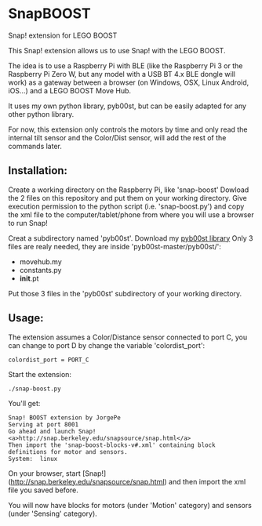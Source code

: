 # SnapBOOST
Snap! extension for LEGO BOOST

This Snap! extension allows us to use Snap! with the LEGO BOOST.

The idea is to use a Raspberry Pi with BLE (like the Raspberry Pi 3 or the Raspberry Pi Zero W, but any
model with a USB BT 4.x BLE dongle will work) as a gateway between a browser (on Windows, OSX, Linux
Android, iOS...) and a LEGO BOOST Move Hub.

It uses my own python library, pyb00st, but can be easily adapted for any other python library.

For now, this extension only controls the motors by time and only read the internal tilt sensor
and the Color/Dist sensor, will add the rest of the commands later.

## Installation:

Create a working directory on the Raspberry Pi, like 'snap-boost'
Dowload the 2 files on this repository and put them on your working directory.
Give execution permission to the python script (i.e. 'snap-boost.py') and copy the xml file
to the computer/tablet/phone from where you will use a browser to run Snap!

Creat a subdirectory named 'pyb00st'.
Download my [pyb00st library](https://github.com/JorgePe/pyb00st/archive/master.zip)
Only 3 files are realy needed, they are inside 'pyb00st-master/pyb00st/':

- movehub.my
- constants.py
- __init__.pt

Put those 3 files in the 'pyb00st' subdirectory of your working directory. 

## Usage:

The extension assumes a Color/Distance sensor connected to port C, you can change to port D
by change the variable 'colordist_port':

`colordist_port = PORT_C`


Start the extension:

`./snap-boost.py`

You'll get:

```
Snap! BOOST extension by JorgePe
Serving at port 8001
Go ahead and launch Snap!
<a>http://snap.berkeley.edu/snapsource/snap.html</a>
Then import the 'snap-boost-blocks-v#.xml' containing block definitions for motor and sensors.
System:  linux
```

On your browser, start [Snap!] (http://snap.berkeley.edu/snapsource/snap.html) and then import
the xml file you saved before.

You will now have blocks for motors (under 'Motion' category) and sensors (under 'Sensing' category).
